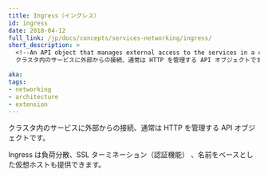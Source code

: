 ```yaml
---
title: Ingress（イングレス）
id: ingress
date: 2018-04-12
full_link: /jp/docs/concepts/services-networking/ingress/
short_description: >
  <!--An API object that manages external access to the services in a cluster, typically HTTP.-->
  クラスタ内のサービスに外部からの接続、通常は HTTP を管理する API オブジェクトです。

aka: 
tags:
- networking
- architecture
- extension
---
```

 <!--An API object that manages external access to the services in a cluster, typically HTTP.-->
 クラスタ内のサービスに外部からの接続、通常は HTTP を管理する API オブジェクトです。

<!--more--> 

<!--
Ingress can provide load balancing, SSL termination and name-based virtual hosting.
-->
Ingress は負荷分散、SSL ターミネーション（認証機能） 、名前をベースとした仮想ホストも提供できます。